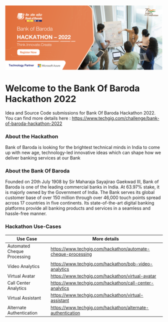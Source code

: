 ![Logo](https://github.com/bob-hackathon/src-image/blob/main/BoBHackathon2022Logo.png)

# Welcome to the Bank Of Baroda Hackathon 2022
Idea and Source Code submissions for Bank Of Baroda Hackathon 2022. You can find more details here : https://www.techgig.com/challenge/bank-of-baroda-hackathon-2022

### About the Hackathon
Bank of Baroda is looking for the brightest technical minds in India to come up with new age, technology-led innovative ideas which can shape how we deliver banking services at our Bank

### About the Bank Of Baroda
Founded on 20th July 1908 by Sir Maharaja Sayajirao Gaekwad III, Bank of Baroda is one of the leading commercial banks in India. At 63.97% stake, it is majorly owned by the Government of India. The Bank serves its global customer base of over 150 million through over 46,000 touch points spread across 17 countries in five continents. Its state-of-the-art digital banking platforms provide all banking products and services in a seamless and hassle-free manner.

### Hackathon Use-Cases 
Use Case | More details
---|---
Automated Cheque Processing | https://www.techgig.com/hackathon/automate-cheque-processing
Video Analytics | https://www.techgig.com/hackathon/bob-video-analytics
Virtual Avatar | https://www.techgig.com/hackathon/virtual-avatar
Call Center Analytics | https://www.techgig.com/hackathon/call-center-analytics
Virtual Assistant | https://www.techgig.com/hackathon/virtual-assistant
Alternate Authentication | https://www.techgig.com/hackathon/alternate-authentication

